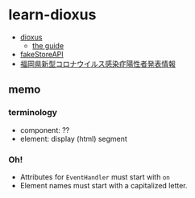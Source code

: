 # learn-dioxus

- [dioxus](https://github.com/DioxusLabs/dioxus)
  - [the guide](https://dioxuslabs.com/guide/)
- [fakeStoreAPI](https://fakestoreapi.com)
- [福岡県新型コロナウイルス感染症陽性者発表情報](https://ckan.open-governmentdata.org/dataset/401000_pref_fukuoka_covid19_patients)

## memo

### terminology
- component: ??
- element: display (html) segment

### Oh!

- Attributes for `EventHandler` must start with `on`
- Element names must start with a capitalized letter.
